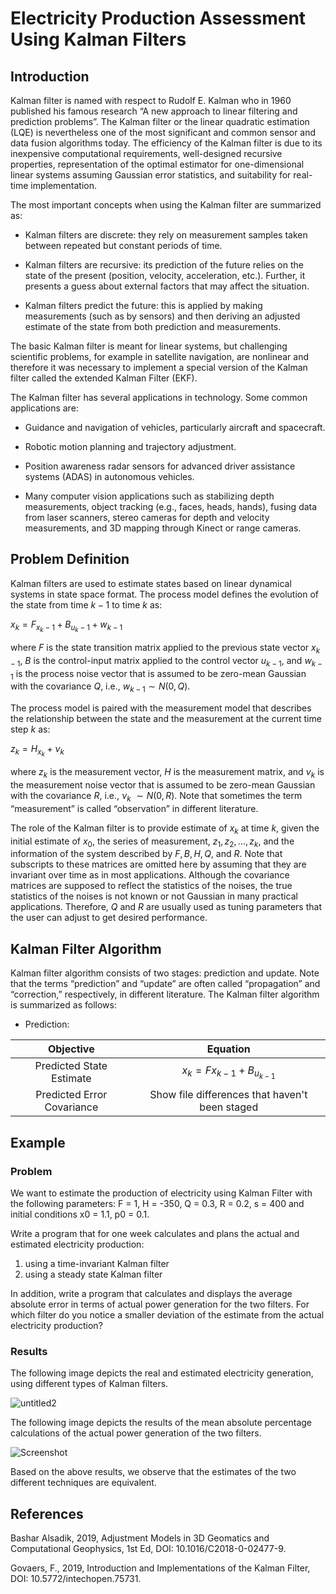 # Electricity Production Assessment Using Kalman Filters

## Introduction

Kalman filter is named with respect to Rudolf E. Kalman who in 1960 published his famous research “A new approach to linear filtering and prediction problems”. The Kalman filter or the linear quadratic estimation (LQE) is nevertheless one of the most significant and common sensor and data fusion algorithms today. The efficiency of the Kalman filter is due to its inexpensive computational requirements, well-designed recursive properties, representation of the optimal estimator for one-dimensional linear systems assuming Gaussian error statistics, and suitability for real-time implementation.

The most important concepts when using the Kalman filter are summarized as:

- Kalman filters are discrete: they rely on measurement samples taken between repeated but constant periods of time.

- Kalman filters are recursive: its prediction of the future relies on the state of the present (position, velocity, acceleration, etc.). Further, it presents a guess about external factors that may affect the situation.

- Kalman filters predict the future: this is applied by making measurements (such as by sensors) and then deriving an adjusted estimate of the state from both prediction and measurements.


The basic Kalman filter is meant for linear systems, but challenging scientific problems, for example in satellite navigation, are nonlinear and therefore it was necessary to implement a special version of the Kalman filter called the extended Kalman Filter (EKF).

The Kalman filter has several applications in technology. Some common applications are:

- Guidance and navigation of vehicles, particularly aircraft and spacecraft.

- Robotic motion planning and trajectory adjustment.

- Position awareness radar sensors for advanced driver assistance systems (ADAS) in autonomous vehicles.

- Many computer vision applications such as stabilizing depth measurements, object tracking (e.g., faces, heads, hands), fusing data from laser scanners, stereo cameras for depth and velocity measurements, and 3D mapping through Kinect or range cameras.

## Problem Definition

Kalman filters are used to estimate states based on linear dynamical systems in state space format. The process model defines the evolution of the state from time $k−1$ to time $k$ as:

$x_k = F_{x_k−1}+B_{u_k−1} + w_{k−1}$

where $F$ is the state transition matrix applied to the previous state vector $x_{k−1}$, $B$ is the control-input matrix applied to the control vector $u_{k−1}$, and $w_{k−1}$ is the process noise vector that is assumed to be zero-mean Gaussian with the covariance $Q$, i.e., $w_{k−1}∼N(0,Q)$.

The process model is paired with the measurement model that describes the relationship between the state and the measurement at the current time step $k$ as:

$z_k=H_{x_k}+ν_k$ 

where  $z_k$ 
is the measurement vector, $H$ is the measurement matrix, 
and $ν_k$ is the measurement noise vector that is assumed to be zero-mean Gaussian with the covariance $R$, 
i.e., $ν_k$ $∼N(0,R)$. Note that sometimes the term “measurement” is called “observation” in different literature.

The role of the Kalman filter is to provide estimate of $x_k$ at time $k$, given the initial estimate of $x_0$, the series of measurement, $z_1,z_2,…,z_k$, and the information of the system described by $F, B, H, Q,$ and $R$. Note that subscripts to these matrices are omitted here by assuming that they are invariant over time as in most applications. Although the covariance matrices are supposed to reflect the statistics of the noises, the true statistics of the noises is not known or not Gaussian in many practical applications. Therefore, $Q$ and $R$ are usually used as tuning parameters that the user can adjust to get desired performance.


## Kalman Filter Algorithm

Kalman filter algorithm consists of two stages: prediction and update. Note that the terms “prediction” and “update” are often called “propagation” and “correction,” respectively, in different literature. The Kalman filter algorithm is summarized as follows:

- Prediction:

| Objective | Equation |
|   :---:      |     :---:      |
| Predicted State Estimate | $x_k = F{x_{k-1}} + B_{u_{k-1}}$ | 
| Predicted Error Covariance | Show file differences that haven't been staged |


## Example

### Problem 
We want to estimate the production of electricity using Kalman Filter with the following parameters: F = 1, H = -350, Q = 0.3, R = 0.2, s = 400 and initial conditions x0 = 1.1, p0 = 0.1.

Write a program that for one week calculates and plans the actual and estimated electricity production:

1. using a time-invariant Kalman filter
2. using a steady state Kalman filter

In addition, write a program that calculates and displays the average absolute error in terms of actual power generation for the two filters. For which filter do you notice a smaller deviation of the estimate from the actual electricity production? 


### Results


The following image depicts the real and estimated electricity generation, using different types of Kalman filters.

![untitled2](https://user-images.githubusercontent.com/47864776/175816833-57f43205-52bb-4222-881f-7041ec39560e.png)


The following image depicts the results of the mean absolute percentage calculations of the actual power generation of the two filters.

![Screenshot](https://user-images.githubusercontent.com/47864776/175818107-579b584c-0ab0-4e0a-8a4f-2755eb2a8e1e.png)


Based on the above results, we observe that the estimates of the two different techniques are equivalent.



## References

Bashar Alsadik, 2019, Adjustment Models in 3D Geomatics and Computational Geophysics, 1st Ed, DOI: 10.1016/C2018-0-02477-9.

Govaers, F., 2019, Introduction and Implementations of the Kalman Filter, DOI: 10.5772/intechopen.75731. 
